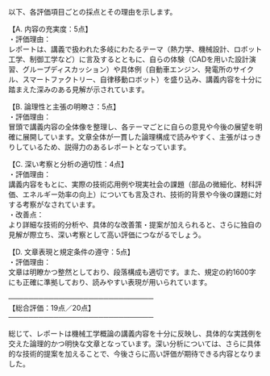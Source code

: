 以下、各評価項目ごとの採点とその理由を示します。

【A. 内容の充実度：5点】  
・評価理由：  
レポートは、講義で扱われた多岐にわたるテーマ（熱力学、機械設計、ロボット工学、制御工学など）に言及するとともに、自らの体験（CADを用いた設計演習、グループディスカッション）や具体例（自動車エンジン、発電所のサイクル、スマートファクトリー、自律移動ロボット）を盛り込み、講義内容を十分に踏まえた深みのある見解が示されています。  

【B. 論理性と主張の明瞭さ：5点】  
・評価理由：  
冒頭で講義内容の全体像を整理し、各テーマごとに自らの意見や今後の展望を明確に展開しています。文章全体が一貫した論理構成で読みやすく、主張がはっきりしているため、説得力のあるレポートとなっています。

【C. 深い考察と分析の適切性：4点】  
・評価理由：  
講義内容をもとに、実際の技術応用例や現実社会の課題（部品の微細化、材料評価、エネルギー効率の向上）についても言及され、技術的背景や今後の課題に対する考察がなされています。  
・改善点：  
より詳細な技術的分析や、具体的な改善策・提案が加えられると、さらに独自の見解が際立ち、深い考察として高い評価につながるでしょう。

【D. 文章表現と規定条件の遵守：5点】  
・評価理由：  
文章は明瞭かつ整然としており、段落構成も適切です。また、規定の約1600字にも正確に準拠しており、読みやすい表現が用いられています。

─────────────────────────────  
【総合評価：19点／20点】  
─────────────────────────────

総じて、レポートは機械工学概論の講義内容を十分に反映し、具体的な実践例を交えた論理的かつ明快な文章となっています。深い分析については、さらに具体的な技術的提案を加えることで、今後さらに高い評価が期待できる内容となりました。